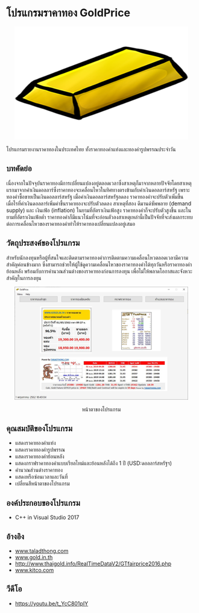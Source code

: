 # โปรแกรมราคาทอง GoldPrice
<p align="center">
  <img width="460" height="300" src="goldingot.png">
</p>

โปรแกรมรายงานราคาทองในประเทศไทย ทั้งราคาทองคำแท่งและทองคำรูปพรรณประจำวัน
## บทคัดย่อ
  เนื่องจากในปัจจุบันราคาทองมีการเปลี่ยนแปลงอยู่ตลอดเวลาซึ่งสาเหตุก็มาจากหลายปัจจัยโดยสาเหตุแรกมาจากค่าเงินดอลลาร์ซึ่งราคาทองจะเคลื่อนไหวในทิศทางตรงข้ามกับค่าเงินดอลลาร์สหรัฐ เพราะทองคำซื้อขายเป็นเงินดอลลาร์สหรัฐ เมื่อค่าเงินดอลลาร์สหรัฐลดลง ราคาทองคำจะปรับตัวเพิ่มขึ้น เมื่อไรที่ค่าเงินดอลลาร์เพิ่มค่าขึ้นราคาทองจะปรับตัวลดลง สาเหตุที่สอง ดีมานด์ซัพพลาย (demand supply) และ เงินเฟ้อ (inflation) ในยามที่อัตราเงินเฟ้อสูง ราคาทองคำก็จะปรับตัวสูงขึ้น และในยามที่อัตราเงินเฟ้อต่ำ ราคาทองคำก็มีแนวโน้มที่จะอ่อนตัวลงสาเหตุเหล่านี้เป็นปัจจัยที่จะส่งผลกระทบต่อการเคลื่อนไหวของราคาทองคำทำให้ราคาทองเปลี่ยนแปลงอยู่เสมอ
  
## วัตถุประสงค์ของโปรแกรม
  สำหรับนักลงทุนหรือผู้ที่สนใจและติดตามราคาทองคำการติดตามความเคลื่อนไหวตลอดเวลามีความสำคัญค่อนข้างมาก ซึ่งสามารถช่วยให้ผู้ใช้ดูความเคลื่อนไหวของราคาทองคำได้ทุกวันหรือราคาทองคำย้อนหลัง พร้อมกับการคำนวณส่วนต่างของราคาทองก่อนการลงทุน เพื่อไม่ให้พลาดโอกาสและจังหวะสำคัญในการลงทุน
<p align="center">
  <img width="460" height="300" src="Goldprice_Capture.JPG">
</p>
<p align="center">หน้าตาของโปรแกรม</p>
  
## คุณสมบัติของโปรแกรม
  * แสดงราคาทองคำแท่ง
  * แสดงราคาทองคำรูปพรรณ
  * แสดงราคาทองคำย้อนหลัง
  * แสดงกราฟราคาทองคำแบบเรียลไทม์และย้อนหลังได้ถึง 1 ปี (USD:ดอลลาร์สหรัฐฯ)
  * คำนวณส่วนต่างราคาทอง
  * แสดงหรือซ่อนเวลาและวันที่
  * เปลี่ยนสีหน้าตาของโปรแกรม

## องค์ประกอบของโปรแกรม
  * C++ in Visual Studio 2017

## อ้างอิง
 * www.taladthong.com
 * www.gold.in.th
 * http://www.thaigold.info/RealTimeDataV2/GTfairprice2016.php
 * www.kitco.com
## วีดีโอ
 * https://youtu.be/t_YcC801pIY
